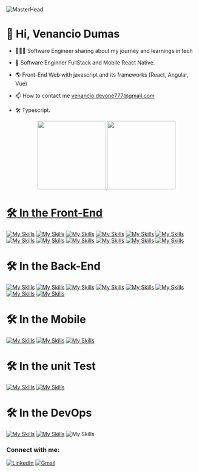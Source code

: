 
![MasterHead](https://firebasestorage.googleapis.com/v0/b/flexi-coding.appspot.com/o/dempgi7-520f8d5f-63d4-4453-8822-dbc149ae27f8.gif?alt=media&token=91c0c7b2-93c3-4029-b011-1a8703c5730d)

# 👋 Hi, Venancio Dumas
- 👩🏻‍💻 Software Engineer sharing about my journey and learnings in tech<br/>
- 📲 Software Enginner FullStack and Mobile React Native. 
- 🌎 Front-End Web with javascript and its frameworks (React, Angular, Vue)
- 📫 How to contact me venancio.devone777@gmail.com
- 🛠️ Typescript.

  
  <div align="center">
      <a href="https://github.com/venanciokranvoski">
      <img height="180em" src="https://github-readme-stats.vercel.app/api?username=venanciokranvoski&show_icons=true&theme=chartreuse-dark&include_all_commits=true&count_private=true"/>
      <img height="180em" src="https://github-readme-stats.vercel.app/api/top-langs/?username=venanciokranvoski&layout=compact&langs_count=7&theme=chartreuse-dark"/>
        

# 🛠️ In the Front-End
<!-- Badges from https://github.com/Ileriayo/markdown-badges -->
[![My Skills](https://skillicons.dev/icons?i=js)](https://developer.mozilla.org/en-US/docs/Web/JavaScript)
[![My Skills](https://skillicons.dev/icons?i=html)](https://developer.mozilla.org/en-US/docs/Web/HTML)
[![My Skills](https://skillicons.dev/icons?i=css)](https://developer.mozilla.org/en-US/docs/Web/CSS)
[![My Skills](https://skillicons.dev/icons?i=php)](https://www.php.net/docs.php)
[![My Skills](https://skillicons.dev/icons?i=react)](https://react.dev/)
[![My Skills](https://skillicons.dev/icons?i=vite)](https://vitejs.dev/)
[![My Skills](https://skillicons.dev/icons?i=vue)](https://vuejs.org/)
[![My Skills](https://skillicons.dev/icons?i=styledcomponents)](https://styled-components.com/)
[![My Skills](https://skillicons.dev/icons?i=typescript)](https://www.typescriptlang.org/pt/docs/handbook/utility-types.html)
[![My Skills](https://skillicons.dev/icons?i=angular)](https://material.angularjs.org/)
[![My Skills](https://skillicons.dev/icons?i=sass)](https://sass-lang.com/)
[![My Skills](https://skillicons.dev/icons?i=tailwind)](https://tailwindcss.com/)

# 🛠️ In the Back-End 
[![My Skills](https://skillicons.dev/icons?i=nodejs)](https://nodejs.org/en)
[![My Skills](https://skillicons.dev/icons?i=cs)](https://learn.microsoft.com/pt-br/dotnet/csharp/)
[![My Skills](https://skillicons.dev/icons?i=java)](https://docs.oracle.com/en/java/)
[![My Skills](https://skillicons.dev/icons?i=sqlite)](https://www.sqlite.org/)
[![My Skills](https://skillicons.dev/icons?i=postgres)](https://www.postgresql.org/docs/)
[![My Skills](https://skillicons.dev/icons?i=firebase)](https://firebase.google.com/?hl=pt)
[![My Skills](https://skillicons.dev/icons?i=mysql)](https://www.mysql.com/)
[![My Skills](https://skillicons.dev/icons?i=mongodb)](https://www.mongodb.com/pt-br/cloud/atlas/register)

# 🛠️ In the Mobile
[![My Skills](https://skillicons.dev/icons?i=kotlin)](https://kotlinlang.org/)
[![My Skills](https://skillicons.dev/icons?i=swift)](https://docs.swift.org/swift-book/documentation/the-swift-programming-language/guidedtour/)
[![My Skills](https://skillicons.dev/icons?i=react)](https://reactnative.dev/)

# 🛠️ In the unit Test
[![My Skills](https://skillicons.dev/icons?i=jest)](https://jestjs.io/pt-BR/)
[![My Skills](https://skillicons.dev/icons?i=react)](https://testing-library.com/docs/react-testing-library/intro/)


# 🛠️ In the DevOps
[![My Skills](https://skillicons.dev/icons?i=docker)](https://www.sqlite.org/)
[![My Skills](https://skillicons.dev/icons?i=azure)](https://azure.microsoft.com/pt-br/products/devops)
![My Skills](https://skillicons.dev/icons?i=aws)


 <h3 align="left">Connect with me:</h3>

  <!-- Badges from https://github.com/Ileriayo/markdown-badges -->
<a href="https://www.linkedin.com/in/venancio-dumas-87678213a/">![LinkedIn](https://img.shields.io/badge/linkedin-%230077B5.svg?style=for-the-badge&logo=linkedin&logoColor=white)</a>
<a href="https://mail.google.com/mail/u/2/#inbox?compose=new">![Gmail](https://img.shields.io/badge/Gmail-D14836?style=for-the-badge&logo=gmail&logoColor=white)</a>

